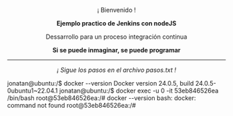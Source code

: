 <p align="center">¡ Bienvenido !</p>
<p align="center"><b>Ejemplo practico de Jenkins con nodeJS</b></p>
<p align="center"><a>Dessarrollo para un proceso integración continua</a></p>
<p align="center"><b>Si se puede inmaginar, se puede programar</b></p>
<hr>
<p align="center"><i>¡ Sigue los pasos en el archivo pasos.txt !</i></p>

jonatan@ubuntu:/$ docker --version
Docker version 24.0.5, build 24.0.5-0ubuntu1~22.04.1
jonatan@ubuntu:/$ docker exec -u 0 -it 53eb846526ea /bin/bash
root@53eb846526ea:/# docker --version
bash: docker: command not found
root@53eb846526ea:/#
